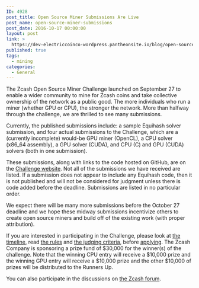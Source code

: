 ```yaml
---
ID: 4928
post_title: Open Source Miner Submissions Are Live
post_name: open-source-miner-submissions
post_date: 2016-10-17 00:00:00
layout: post
link: >
  https://dev-electriccoinco-wordpress.pantheonsite.io/blog/open-source-miner-submissions/
published: true
tags:
  - mining
categories:
  - General
---
```

<p>The Zcash Open Source Miner Challenge launched on September 27 to enable a wider community to mine for Zcash coins and take collective ownership of the network as a public good. The more individuals who run a miner (whether GPU or CPU), the stronger the network. More than halfway through the challenge, we are thrilled to see many submissions.</p>
<p>Currently, the published submissions include: a sample Equihash solver submission, and four actual submissions to the Challenge, which are a (currently incomplete) would-be GPU miner (OpenCL), a CPU solver (x86_64 assembly), a GPU solver (CUDA), and CPU (C) and GPU (CUDA) solvers (both in one submission).</p>
<p>These submissions, along with links to the code hosted on GitHub, are on the <a class="reference external" href="https://zcashminers.org/submissions">Challenge website</a>. Not all of the submissions we have received are listed. If a submission does not appear to include any Equihash code, then it is not published and will not be considered for judgment unless there is code added before the deadline. Submissions are listed in no particular order.</p>
<p>We expect there will be many more submissions before the October 27 deadline and we hope these midway submissions incentivize others to create open source miners and build off of the existing work (with proper attribution).</p>
<p>If you are interested in participating in the Challenge, please look at <a class="reference external" href="https://zcashminers.org/timeline">the timeline</a>, read <a class="reference external" href="https://zcashminers.org/rules">the rules</a> and <a class="reference external" href="https://zcashminers.org/judging">the judging criteria</a>, before <a class="reference external" href="https://zcashminers.org/apply">applying</a>. The Zcash Company is sponsoring a prize fund of $30,000 for the winner(s) of the challenge. Note that the winning CPU entry will receive a $10,000 prize and the winning GPU entry will receive a $10,000 prize and the other $10,000 of prizes will be distributed to the Runners Up.</p>
<p>You can also participate in the discussions on <a class="reference external" href="https://forum.z.cash/">the Zcash forum</a>.</p>
